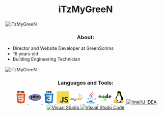 <h1 align="center">
  iTzMyGreeN
</h1>
<p><img align="center" src="https://raw.githubusercontent.com/iTzMyGreeN/informations/main/divider.webp" alt="iTzMyGreeN"/></p>

<h3 align="center">About:</h3>
<ul>
  <li>Director and Website Developer at GreenScrims</li>
  <li>19 years old</li>
  <li>Building Engineering Technician</li>
</ul>

<p><img align="center" src="https://raw.githubusercontent.com/iTzMyGreeN/informations/main/divider.webp" alt="iTzMyGreeN"/></p>

<h3 align="center">Languages and Tools:</h3>
<p align="center">
  <a href="https://www.w3.org/html/" target="_blank" rel="noreferrer"> 
    <img src="https://raw.githubusercontent.com/devicons/devicon/master/icons/html5/html5-original-wordmark.svg" alt="html5" width="40" height="40"/> 
  </a>
  <a href="https://www.php.net/" target="_blank" rel="noreferrer">
    <img src="https://raw.githubusercontent.com/devicons/devicon/master/icons/php/php-original.svg" alt="php" width="40" height="40"/>
  </a>
  <a href="https://www.w3schools.com/css/" target="_blank" rel="noreferrer"> 
    <img src="https://raw.githubusercontent.com/devicons/devicon/master/icons/css3/css3-original-wordmark.svg" alt="css3" width="40" height="40"/>
  </a>
  <a href="https://developer.mozilla.org/en-US/docs/Web/JavaScript" target="_blank" rel="noreferrer"> 
    <img src="https://raw.githubusercontent.com/devicons/devicon/master/icons/javascript/javascript-original.svg" alt="javascript" width="40" height="40"/> 
  </a>
  <a href="https://www.mysql.com/" target="_blank" rel="noreferrer"> 
    <img src="https://raw.githubusercontent.com/devicons/devicon/master/icons/mysql/mysql-original-wordmark.svg" alt="mysql" width="40" height="40"/> 
  </a>
  <a href="https://www.java.com" target="_blank" rel="noreferrer"> 
    <img src="https://raw.githubusercontent.com/devicons/devicon/master/icons/java/java-original.svg" alt="java" width="40" height="40"/> 
  </a>
  <a href="https://nodejs.org" target="_blank" rel="noreferrer"> 
    <img src="https://raw.githubusercontent.com/devicons/devicon/master/icons/nodejs/nodejs-original-wordmark.svg" alt="nodejs" width="40" height="40"/> 
  </a>
  <a href="https://www.linux.org/" target="_blank" rel="noreferrer"> 
    <img src="https://raw.githubusercontent.com/devicons/devicon/master/icons/linux/linux-original.svg" alt="linux" width="40" height="40"/> 
  </a>
  <a href="https://www.jetbrains.com/idea/" target="_blank"> 
    <img src="https://resources.jetbrains.com/storage/products/intellij-idea/img/meta/intellij-idea_logo_300x300.png" alt="IntelliJ IDEA" width="40" height="40"/> 
  </a>
  <a href="https://visualstudio.microsoft.com/" target="_blank"> 
    <img src="https://upload.wikimedia.org/wikipedia/commons/thumb/c/cd/Visual_Studio_2017_Logo.svg/1200px-Visual_Studio_2017_Logo.svg.png" alt="Visual Studio" width="40" height="40"/> 
  </a> 
  <a href="https://code.visualstudio.com/" target="_blank"> 
    <img src="https://upload.wikimedia.org/wikipedia/commons/thumb/9/9a/Visual_Studio_Code_1.35_icon.svg/512px-Visual_Studio_Code_1.35_icon.svg.png" alt="Visual Studo Code" width="40" height="40"/> 
  </a>
  <br>
  <a href="">
    <img src="https://github-readme-stats.vercel.app/api/top-langs/?username=itzmygreen&layout=compact" alt=""/>
  </a>
</p>
